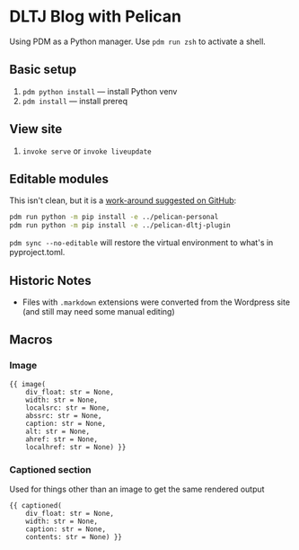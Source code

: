 # DLTJ Blog with Pelican

Using PDM as a Python manager. Use `pdm run zsh` to activate a shell.

## Basic setup 

1. `pdm python install` — install Python venv
1. `pdm install` — install prereq

## View site

1. `invoke serve` or `invoke liveupdate`

## Editable modules

This isn't clean, but it is a [work-around suggested on GitHub](https://github.com/pdm-project/pdm/issues/2256#issuecomment-1717984339):

```bash
pdm run python -m pip install -e ../pelican-personal
pdm run python -m pip install -e ../pelican-dltj-plugin
```

`pdm sync --no-editable` will restore the virtual environment to what's in pyproject.toml.

## Historic Notes

- Files with `.markdown` extensions were converted from the Wordpress site (and still may need some manual editing)

## Macros

### Image

```
{{ image(
    div_float: str = None,
    width: str = None,
    localsrc: str = None,
    abssrc: str = None,
    caption: str = None,
    alt: str = None,
    ahref: str = None,
    localhref: str = None) }}
```

### Captioned section
Used for things other than an image to get the same rendered output 

```
{{ captioned(
    div_float: str = None,
    width: str = None,
    caption: str = None,
    contents: str = None) }}
```
